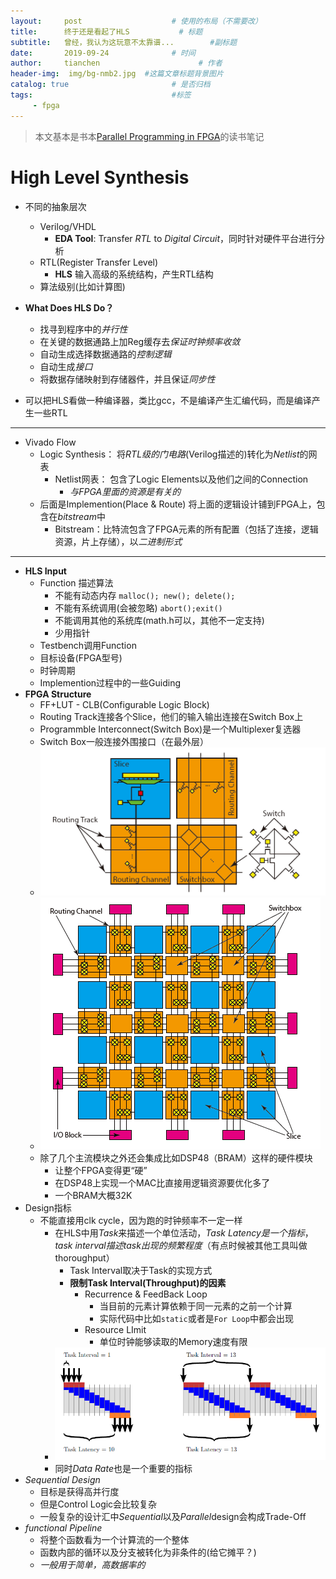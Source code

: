 ```yaml
---
layout:     post                    # 使用的布局（不需要改）
title:      终于还是看起了HLS           # 标题 
subtitle:   曾经，我认为这玩意不太靠谱...        #副标题
date:       2019-09-24              # 时间
author:     tianchen                      # 作者
header-img:  img/bg-nmb2.jpg  #这篇文章标题背景图片  
catalog: true                       # 是否归档
tags:                               #标签
     - fpga
---
```


> 本文基本是书本[Parallel Programming in FPGA](https://github.com/KastnerRG/pp4fpgas)的读书笔记

# High Level Synthesis
* 不同的抽象层次
    - Verilog/VHDL
        * **EDA Tool**: Transfer *RTL* to *Digital Circuit*，同时针对硬件平台进行分析
    - RTL(Register Transfer Level)
        * **HLS** 输入高级的系统结构，产生RTL结构
    - 算法级别(比如计算图)
* **What Does HLS Do？**
    * 找寻到程序中的*并行性*
    * 在关键的数据通路上加Reg缓存去*保证时钟频率收敛*
    * 自动生成选择数据通路的*控制逻辑*
    * 自动生成*接口*
    * 将数据存储映射到存储器件，并且保证*同步性*

* 可以把HLS看做一种编译器，类比gcc，不是编译产生汇编代码，而是编译产生一些RTL

---

* Vivado Flow
    * Logic Synthesis： 将*RTL级的门电路*(Verilog描述的)转化为*Netlist*的网表
        * Netlist网表： 包含了Logic Elements以及他们之间的Connection
            * *与FPGA里面的资源是有关的*
    * 后面是Implemention(Place & Route) 将上面的逻辑设计铺到FPGA上，包含在*bitstream*中
        * Bitstream：比特流包含了FPGA元素的所有配置（包括了连接，逻辑资源，片上存储），以*二进制形式*

---

* **HLS Input**
    * Function 描述算法
        * 不能有动态内存 ```malloc(); new(); delete();```
        * 不能有系统调用(会被忽略) ```abort();exit()```
        * 不能调用其他的系统库(math.h可以，其他不一定支持)
        * 少用指针
    * Testbench调用Function 
    * 目标设备(FPGA型号)
    * 时钟周期
    * Implemention过程中的一些Guiding
* **FPGA Structure**
    * FF+LUT - CLB(Configurable Logic Block)
    * Routing Track连接各个Slice，他们的输入输出连接在Switch Box上
    * Programmble Interconnect(Switch Box)是一个Multiplexer复选器
    * Switch Box一般连接外围接口（在最外层）
    * ![](https://github.com/A-suozhang/MyPicBed/raw/master/img/20190924214542.png)
    * ![](https://github.com/A-suozhang/MyPicBed/raw/master/img/20190924215335.png)
    * 除了几个主流模块之外还会集成比如DSP48（BRAM）这样的硬件模块
        * 让整个FPGA变得更“硬”
        * 在DSP48上实现一个MAC比直接用逻辑资源要优化多了
        * 一个BRAM大概32K
* Design指标
    * 不能直接用clk cycle，因为跑的时钟频率不一定一样
        * 在HLS中用*Task*来描述一个单位活动，*Task Latency是一个指标*，*task interval描述task出现的频繁程度*（有点时候被其他工具叫做thoroughput）
            * Task Interval取决于Task的实现方式
            * **限制Task Interval(Throughput)的因素**
                * Recurrence & FeedBack Loop
                    * 当目前的元素计算依赖于同一元素的之前一个计算
                    * 实际代码中比如```static```或者是```For Loop```中都会出现
                * Resource LImit
                    * 单位时钟能够读取的Memory速度有限
        * ![](https://github.com/A-suozhang/MyPicBed/raw/master/img/20190924221144.png)
        * 同时*Data Rate*也是一个重要的指标
* *Sequential Design*
    * 目标是获得高并行度
    * 但是Control Logic会比较复杂
    * 一般复杂的设计汇中*Sequential*以及*Parallel*design会构成Trade-Off
* *functional Pipeline*
    * 将整个函数看为一个计算流的一个整体
    * 函数内部的循环以及分支被转化为非条件的(给它摊平？)
    * *一般用于简单，高数据率的*